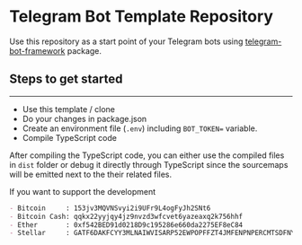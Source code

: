 # Telegram Bot Template Repository
Use this repository as a start point of your Telegram bots using
[telegram-bot-framework](https://github.com/incetarik/telegram-bot-framework) package.

## Steps to get started
---
- Use this template / clone
- Do your changes in package.json
- Create an environment file (`.env`) including `BOT_TOKEN=` variable.
- Compile TypeScript code

After compiling the TypeScript code, you can either use the compiled files
in `dist` folder or debug it directly through TypeScript since the sourcemaps
will be emitted next to the their related files.

If you want to support the development

```md
- Bitcoin     : 153jv3MQVNSvyi2i9UFr9L4ogFyJh2SNt6
- Bitcoin Cash: qqkx22yyjqy4jz9nvzd3wfcvet6yazeaxq2k756hhf
- Ether       : 0xf542BED91d0218D9c195286e660da2275EF8eC84
- Stellar     : GATF6DAKFCYY3MLNAIWVISARP52EWPOPFFZT4JMFENPNPERCMTSDFNY5
```
